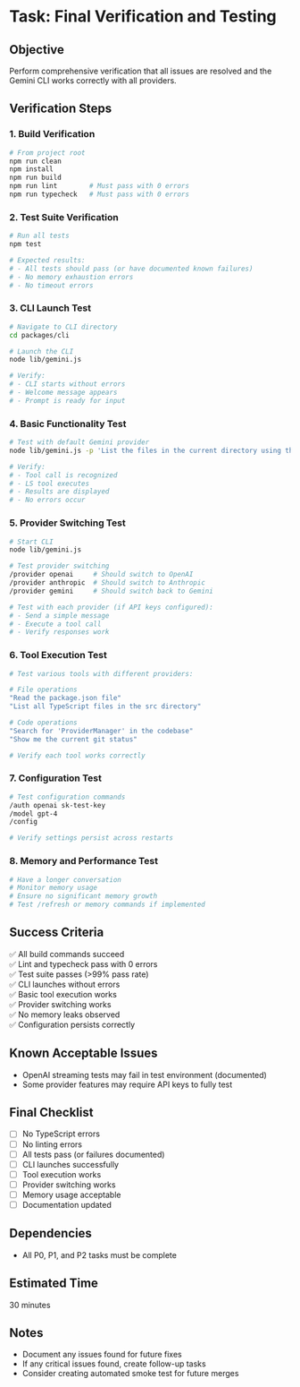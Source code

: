 # Task: Final Verification and Testing

## Objective
Perform comprehensive verification that all issues are resolved and the Gemini CLI works correctly with all providers.

## Verification Steps

### 1. Build Verification
```bash
# From project root
npm run clean
npm install
npm run build
npm run lint        # Must pass with 0 errors
npm run typecheck   # Must pass with 0 errors
```

### 2. Test Suite Verification
```bash
# Run all tests
npm test

# Expected results:
# - All tests should pass (or have documented known failures)
# - No memory exhaustion errors
# - No timeout errors
```

### 3. CLI Launch Test
```bash
# Navigate to CLI directory
cd packages/cli

# Launch the CLI
node lib/gemini.js

# Verify:
# - CLI starts without errors
# - Welcome message appears
# - Prompt is ready for input
```

### 4. Basic Functionality Test
```bash
# Test with default Gemini provider
node lib/gemini.js -p 'List the files in the current directory using the LS tool'

# Verify:
# - Tool call is recognized
# - LS tool executes
# - Results are displayed
# - No errors occur
```

### 5. Provider Switching Test
```bash
# Start CLI
node lib/gemini.js

# Test provider switching
/provider openai     # Should switch to OpenAI
/provider anthropic  # Should switch to Anthropic  
/provider gemini     # Should switch back to Gemini

# Test with each provider (if API keys configured):
# - Send a simple message
# - Execute a tool call
# - Verify responses work
```

### 6. Tool Execution Test
```bash
# Test various tools with different providers:

# File operations
"Read the package.json file"
"List all TypeScript files in the src directory"

# Code operations  
"Search for 'ProviderManager' in the codebase"
"Show me the current git status"

# Verify each tool works correctly
```

### 7. Configuration Test
```bash
# Test configuration commands
/auth openai sk-test-key
/model gpt-4
/config

# Verify settings persist across restarts
```

### 8. Memory and Performance Test
```bash
# Have a longer conversation
# Monitor memory usage
# Ensure no significant memory growth
# Test /refresh or memory commands if implemented
```

## Success Criteria

✅ All build commands succeed  
✅ Lint and typecheck pass with 0 errors  
✅ Test suite passes (>99% pass rate)  
✅ CLI launches without errors  
✅ Basic tool execution works  
✅ Provider switching works  
✅ No memory leaks observed  
✅ Configuration persists correctly  

## Known Acceptable Issues

- OpenAI streaming tests may fail in test environment (documented)
- Some provider features may require API keys to fully test

## Final Checklist

- [ ] No TypeScript errors
- [ ] No linting errors  
- [ ] All tests pass (or failures documented)
- [ ] CLI launches successfully
- [ ] Tool execution works
- [ ] Provider switching works
- [ ] Memory usage acceptable
- [ ] Documentation updated

## Dependencies
- All P0, P1, and P2 tasks must be complete

## Estimated Time
30 minutes

## Notes
- Document any issues found for future fixes
- If any critical issues found, create follow-up tasks
- Consider creating automated smoke test for future merges